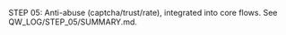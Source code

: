 STEP 05: Anti-abuse (captcha/trust/rate), integrated into core flows. See QW_LOG/STEP_05/SUMMARY.md.
